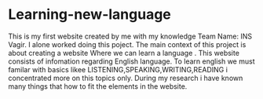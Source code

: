 # Learning-new-language
This is my first website created by me with my knowledge
Team Name: INS Vagir.
I alone worked doing this poject.
The main context of this project is about creating a website Where we can learn a language .
This website consists of infomation regarding English language. To learn  english we must familar with basics likee LISTENING,SPEAKING,WRITING,READING i concentrated more on this topics only.
During my research i have known  many things that  how to fit the elements in the website.
